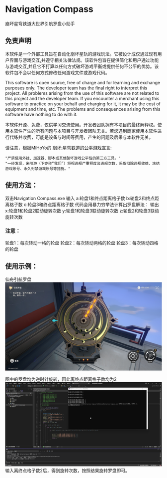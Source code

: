 # Navigation Compass
崩坏星穹铁道大世界引航罗盘小助手

## 免责声明
本软件是一个外部工具旨在自动化崩坏星轨的游戏玩法。它被设计成仅通过现有用户界面与游戏交互,并遵守相关法律法规。该软件包旨在提供简化和用户通过功能与游戏交互,并且它不打算以任何方式破坏游戏平衡或提供任何不公平的优势。该软件包不会以任何方式修改任何游戏文件或游戏代码。

This software is open source, free of charge and for learning and exchange purposes only. The developer team has the final right to interpret this project. All problems arising from the use of this software are not related to this project and the developer team. If you encounter a merchant using this software to practice on your behalf and charging for it, it may be the cost of equipment and time, etc. The problems and consequences arising from this software have nothing to do with it.

本软件开源、免费，仅供学习交流使用。开发者团队拥有本项目的最终解释权。使用本软件产生的所有问题与本项目与开发者团队无关。若您遇到商家使用本软件进行代练并收费，可能是设备与时间等费用，产生的问题及后果与本软件无关。


请注意，根据MiHoYo的 [崩坏:星穹铁道的公平游戏宣言]([https://hsr.hoyoverse.com/en-us/news/111244](https://sr.mihoyo.com/news/111246?nav=news&type=notice)):

    "严禁使用外挂、加速器、脚本或其他破坏游戏公平性的第三方工具。"
    "一经发现，米哈游（下亦称“我们”）将视违规严重程度及违规次数，采取扣除违规收益、冻结游戏账号、永久封禁游戏账号等措施。"

## 使用方法：
双击Navigation Compass.exe
输入
a:轮盘1和终点距离格子数
b:轮盘2和终点距离格子数
c:轮盘3和终点距离格子数
代码会用暴力穷举法计算出罗盘解法：
输出
x:轮盘1和轮盘2联动旋转次数
y:轮盘1和轮盘3联动旋转次数
z:轮盘2和轮盘3联动旋转次数

### 注意：
轮盘1：每次转动一格的轮盘
轮盘2：每次转动两格的轮盘
轮盘3：每次转动四格的轮盘

## 使用示例：
仙舟引航罗盘
![罗盘示例](https://github.com/SLY-2000/StarRail_NavigationCompass_Assistant/blob/master/Compass_Example.png)

图中的罗盘均为逆时针旋转，因此离终点距离格子数均为2
![使用示例](https://github.com/SLY-2000/StarRail_NavigationCompass_Assistant/blob/master/Executable_Example.png)
输入离终点格子数2后，得到旋转次数，按照结果旋转罗盘即可。

